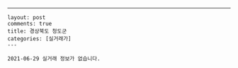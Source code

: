 ---
    layout: post
    comments: true
    title: 경상북도 청도군
    categories: [실거래가]
    ---

    2021-06-29 실거래 정보가 없습니다.

    